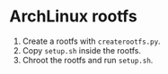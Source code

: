 # ArchLinux rootfs

1. Create a rootfs with `createrootfs.py`.
2. Copy `setup.sh` inside the rootfs.
3. Chroot the rootfs and run `setup.sh`.
